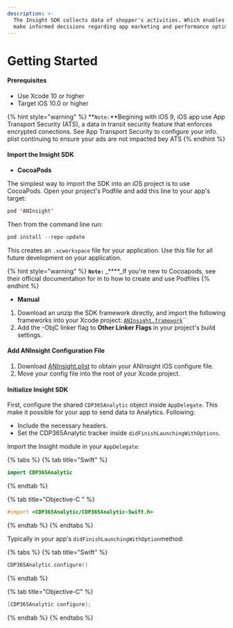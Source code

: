 ```yaml
---
description: >-
  The Insight SDK collects data of shopper's activities. Which enables you to
  make informed decisions regarding app marketing and performance optimizations.
---
```


# Getting Started

#### Prerequisites

* Use Xcode 10 or higher
* Target iOS 10.0 or higher

{% hint style="warning" %}
**`Note:`**Begining with iOS 9, iOS app use App Transport Security \(ATS\), a data in transit security feature that enforces encrypted conections. See App Transport Security to configure your info. plist continuing to ensure your ads are not impacted bey ATS
{% endhint %}

#### Import the Insight SDK

* **CocoaPods**

The simplest way to import the SDK into an iOS project is to use CocoaPods. Open your project's Podfile and add this line to your app's target:

```swift
pod 'ANInsight'
```

Then from the command line run:

```swift
pod install --repo-update
```

 This creates an `.xcworkspace` file for your application. Use this file for all future development on your application.

{% hint style="warning" %}
**`Note:`** _****_If you're new to Cocoapods, see their official documentation for in to how to create and use Podfiles
{% endhint %}

* **Manual**

1. Download an unzip the SDK framework directly, and import the following frameworks into your Xcode project: [`ANInsight.framework`](https://drive.google.com/file/d/1nthKLSgsfJ6dBRDCDvo2Q8j4o-gXXlXY/view?usp=sharing)\`\`
2. Add the -ObjC linker flag to **Other Linker Flags** in your project's build settings.

#### **Add ANInsight Configuration File**

1. Download [ANInsight.plist](https://drive.google.com/file/d/1GjD6jXKydje6PI-syPEYEGhC8xQfJDoY/view?usp=sharing) to obtain your ANInsight iOS configure file.
2. Move your config file into the root of your Xcode project.

#### Initialize Insight SDK

First, configure the shared `CDP365Analytic` object inside `AppDelegate`. This make it possible for your app to send data to Analytics. Following:

* Include the necessary headers.
* Set the CDP365Analytic tracker inside `didFinishLaunchingWithOptions`.

Import the Insight module in your `AppDelegate`:

{% tabs %}
{% tab title="Swift" %}
```swift
import CDP365Analytic
```
{% endtab %}

{% tab title="Objective-C " %}
```objectivec
#import <CDP365Analytic/CDP365Analytic-Swift.h>
```
{% endtab %}
{% endtabs %}

  
Typically in your app's `didFinishLaunchingWithOption`method:

{% tabs %}
{% tab title="Swift" %}
```swift
CDP365Analytic.configure()
```
{% endtab %}

{% tab title="Objective-C" %}
```objectivec
[CDP365Analytic configure];
```
{% endtab %}
{% endtabs %}



